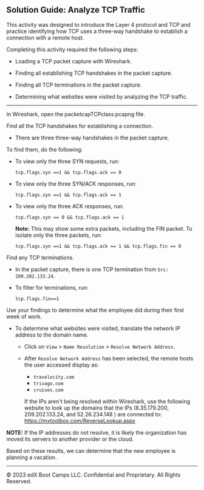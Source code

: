 ## Solution Guide: Analyze TCP Traffic 

This activity was designed to introduce the Layer 4 protocol and TCP and practice identifying how TCP uses a three-way handshake to establish a connection with a remote host.  

Completing this activity required the following steps:

   - Loading a TCP packet capture with Wireshark.

  - Finding all establishing TCP handshakes in the packet capture.

  - Finding all TCP terminations in the packet capture. 

   - Determining what websites were visited by analyzing the TCP traffic.
   
---

In Wireshark, open the packetcapTCPclass.pcapng file. 

Find all the TCP handshakes for establishing a connection.
 
- There are three three-way handshakes in the packet capture. 

To find them, do the following:

- To view only the three SYN requests, run:  

  `tcp.flags.syn ==1 && tcp.flags.ack == 0`

- To view only the three SYN/ACK responses, run: 

  `tcp.flags.syn ==1 && tcp.flags.ack == 1`

- To view only the three ACK responses, run: 

  `tcp.flags.syn == 0 && tcp.flags.ack == 1`
  
  **Note:** This may show some extra packets, including the FIN packet. To isolate only the three packets, run:

  `tcp.flags.syn ==1 && tcp.flags.ack == 1 && tcp.flags.fin == 0`


Find any TCP terminations.

- In the packet capture, there is one TCP termination from `Src: 209.202.133.24`. 

- To filter for terminations, run: 

  `tcp.flags.fin==1`

 Use your findings to determine what the employee did during their first week of work.

- To determine what websites were visited, translate the network IP address to the domain name.

  - Click on `View` > `Name Resolution` > `Resolve Network Address`.

  - After `Resolve Network Address` has been selected, the remote hosts the user accessed display as:

    - `travelocity.com`
    - `trivago.com`
    - `cruises.com`
  
     If the IPs aren't being resolved within Wireshark, use the following website to look up the domains that the IPs (8.35.179.200, 209.202.133.24, and 52.26.234.148 ) are connected to: https://mxtoolbox.com/ReverseLookup.aspx

**NOTE:** If the IP addresses do not resolve, it is likely the organization has moved its servers to another provider or the cloud.  

Based on these results, we can determine that the new employee is planning a vacation.

---

&copy; 2023 edX Boot Camps LLC. Confidential and Proprietary. All Rights Reserved.
